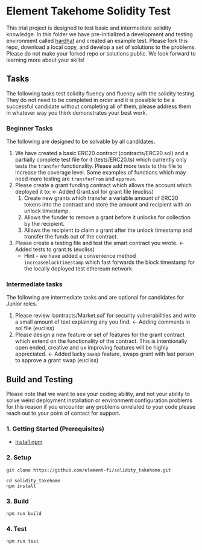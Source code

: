 # Element Takehome Solidity Test

This trial project is designed to test basic and intermediate solidity knowledge. In this folder we have pre-initialized a development and testing environment called [hardhat](https://hardhat.org/) and created an example test. Please fork this repo, download a local copy, and develop a set of solutions to the problems. Please do not make your forked repo or solutions public. We look forward to learning more about your skills!

## Tasks

The following tasks test solidity fluency and fluency with the solidity testing. They do not need to be completed in order and it is possible to be a successful candidate without completing all of them, please address them in whatever way you think demonstrates your best work.

### Beginner Tasks

The following are designed to be solvable by all candidates.

1) We have created a basic ERC20 contract (contracts/ERC20.sol) and a partially complete test file for it (tests/ERC20.ts) which currently only tests the `transfer` functionality. Please add more tests to this file to increase the coverage level. Some examples of functions which may need more testing are `transferFrom` and `approve`.
2) Please create a grant funding contract which allows the account which deployed it to: <- Added Grant.sol for grant file (eucliss)
    1) Create new grants which transfer a variable amount of ERC20 tokens into the contract and store the amount and recipient with an unlock timestamp.
    2) Allows the funder to remove a grant before it unlocks for collection by the recipient. 
    3) Allows the recipient to claim a grant after the unlock timestamp and transfer the funds out of the contract.
3) Please create a testing file and test the smart contract you wrote. <- Added tests to grant.ts (eucliss)
    * Hint - we have added a convenience method `increaseBlockTimestamp` which fast forwards the block timestamp for the locally deployed test ethereum network.

### Intermediate tasks

The following are intermediate tasks and are optional for candidates for Junior roles.

1) Please review ‘contracts/Market.sol’ for security vulnerabilities and write a small amount of text explaining any you find.  <- Adding comments in sol file (eucliss)
2) Please design a new feature or set of features for the grant contract which extend on the functionality of the contract. This is intentionally open ended, creative and ux improving features will be highly appreciated. <- Added lucky swap feature, swaps grant with last person to approve a grant swap (eucliss)


## Build and Testing

Please note that we want to see your coding ability, and not your ability to solve weird deployment installation or environment configuration problems for this reason if you encounter any problems unrelated to your code please reach out to your point of contact for support.

### 1. Getting Started (Prerequisites)

- [Install npm](https://nodejs.org/en/download/)

### 2. Setup

```
git clone https://github.com/element-fi/solidity_takehome.git
```

```
cd solidity_takehome
npm install
```

### 3. Build

```
npm run build
```

### 4. Test

```
npm run test
```
